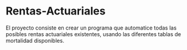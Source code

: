 # Rentas-Actuariales

El proyecto consiste en crear un programa que automatice todas las posibles rentas actuariales existentes, usando las diferentes tablas de mortalidad disponibles.
